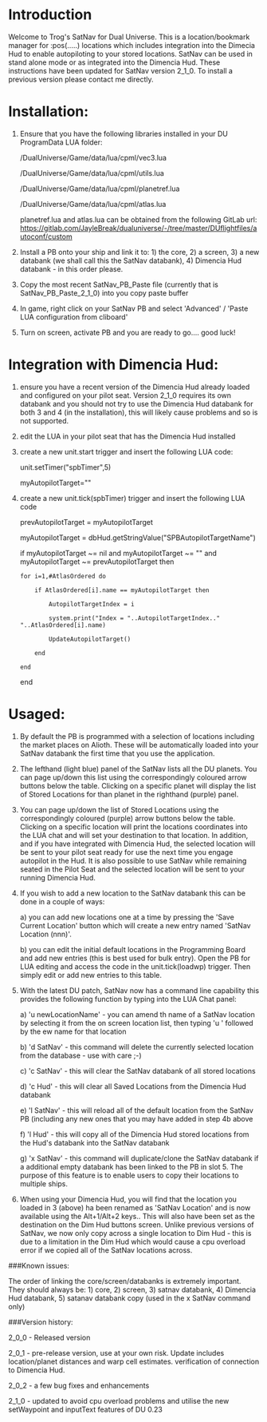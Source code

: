 # Introduction
Welcome to Trog's SatNav for Dual Universe.  This is a location/bookmark manager for :pos(.....) locations which includes integration into the Dimecia Hud to enable autopiloting to your stored locations.  SatNav can be used in stand alone mode or as integrated into the Dimencia Hud.  These instructions have been updated for SatNav version 2_1_0.  To install a previous version please contact me directly.

# Installation:
1) Ensure that you have the following libraries installed in your DU ProgramData LUA folder:

    <ProgrmData>/DualUniverse/Game/data/lua/cpml/vec3.lua
    
    <ProgrmData>/DualUniverse/Game/data/lua/cpml/utils.lua
    
    <ProgrmData>/DualUniverse/Game/data/lua/cpml/planetref.lua
    
    <ProgrmData>/DualUniverse/Game/data/lua/cpml/atlas.lua
    
    planetref.lua and atlas.lua can be obtained from the following GitLab url:  https://gitlab.com/JayleBreak/dualuniverse/-/tree/master/DUflightfiles/autoconf/custom
 
 2) Install a PB onto your ship and link it to: 1) the core, 2) a screen, 3) a new databank (we shall call this the SatNav databank), 4) Dimencia Hud databank - in this order please.  
 
 3) Copy the most recent SatNav_PB_Paste file (currently that is SatNav_PB_Paste_2_1_0) into you copy paste buffer
 
 4) In game, right click on your SatNav PB and select 'Advanced' / 'Paste LUA configuration from cliboard'
 
 5) Turn on screen, activate PB and you are ready to go.... good luck!
 
 # Integration with Dimencia Hud:
 1) ensure you have a recent version of the Dimencia Hud already loaded and configured on your pilot seat.  Version 2_1_0 requires its own databank and you should not try to use the Dimencia Hud databank for both 3 and 4 (in the installation), this will likely cause problems and so is not supported.
 
 2) edit the LUA in your pilot seat that has the Dimencia Hud installed
 
 3) create a new unit.start trigger and insert the following LUA code:
 
     unit.setTimer("spbTimer",5)
     
     myAutopilotTarget=""
      
 4) create a new unit.tick(spbTimer) trigger and insert the following LUA code
 
    prevAutopilotTarget = myAutopilotTarget
    
    myAutopilotTarget = dbHud.getStringValue("SPBAutopilotTargetName")
    
    if myAutopilotTarget ~= nil and myAutopilotTarget ~= "" and myAutopilotTarget ~= prevAutopilotTarget then
    
        for i=1,#AtlasOrdered do
        
            if AtlasOrdered[i].name == myAutopilotTarget then
            
                AutopilotTargetIndex = i
                
                system.print("Index = "..AutopilotTargetIndex.." "..AtlasOrdered[i].name)
                
                UpdateAutopilotTarget()
                
            end
            
        end
        
    end
    
 
 # Usaged:
 1) By default the PB is programmed with a selection of locations including the market places on Alioth.  These will be automatically loaded into your SatNav databank the first time that you use the application.
 
 2) The lefthand (light blue) panel of the SatNav lists all the DU planets.  You can page up/down this list using the correspondingly coloured arrow buttons below the table.  Clicking on a specific planet will display the list of Stored Locations for than planet in the righthand (purple) panel.
 
 3) You can page up/down the list of Stored Locations using the correspondingly coloured (purple) arrow buttons below the table.  Clicking on a specific location will print the locations coordinates into the LUA chat and will set your destination to that location.  In addition, and if you have integrated with Dimencia Hud, the selected location will be sent to your pilot seat ready for use the next time you engage autopilot in the Hud.  It is also possible to use SatNav while remaining seated in the Pilot Seat and the selected location will be sent to your running Dimencia Hud.
 
 4) If you wish to add a new location to the SatNav databank this can be done in a couple of ways:
 
    a) you can add new locations one at a time by pressing the 'Save Current Location' button which will create a new entry named 'SatNav Location (nnn)'.
    
    b) you can edit the initial default locations in the Programming Board and add new entries (this is best used for bulk entry).  Open the PB for LUA editing and access the code in the unit.tick(loadwp) trigger.  Then simply edit or add new entries to this table.
    
 5) With the latest DU patch, SatNav now has a command line capability this provides the following function by typing into the LUA Chat panel:
 
    a) 'u newLocationName' - you can amend th name of a SatNav location by selecting it from the on screen location list, then typing 'u ' followed by the ew name for that location
    
    b) 'd SatNav' - this command will delete the currently selected location from the database - use with care ;-)
    
    c) 'c SatNav' - this will clear the SatNav databank of all stored locations
    
    d) 'c Hud' - this will clear all Saved Locations from the Dimencia Hud databank
    
    e) 'l SatNav' - this will reload all of the default location from the SatNav PB (including any new ones that you may have added in step 4b above
    
    f) 'l Hud' - this will copy all of the Dimencia Hud stored locations from the Hud's databank into the SatNav databank
    
    g) 'x SatNav' - this command will duplicate/clone the SatNav databank if a additional empty databank has been linked to the PB in slot 5.  The purpose of this feature is to enable users to copy their locations to multiple ships.
 
  5) When using your Dimencia Hud, you will find that the location you loaded in 3 (above) ha been renamed as 'SatNav Location' and is now available using the Alt+1/Alt+2 keys..  This will also have been set as the destination on the Dim Hud buttons screen.  Unlike previous versions of SatNav, we now only copy across a single location to Dim Hud - this is due to a limitation in the Dim Hud which would cause a cpu overload error if we copied all of the SatNav locations across.
 
 ###Known issues:
 
 The order of linking the core/screen/databanks is extremely important.  They should always be: 1) core, 2) screen, 3) satnav databank, 4) Dimencia Hud databank, 5) satanav databank copy (used in the x SatNav command only)
 
 ###Version history:
 
 2_0_0 - Released version
 
 2_0_1 - pre-release version, use at your own risk.  Update includes location/planet distances and warp cell estimates.  verification of connection to Dimencia Hud.
 
 2_0_2 - a few bug fixes and enhancements
 
 2_1_0 - updated to avoid cpu overload problems and utilise the new setWaypoint and inputText features of DU 0.23
